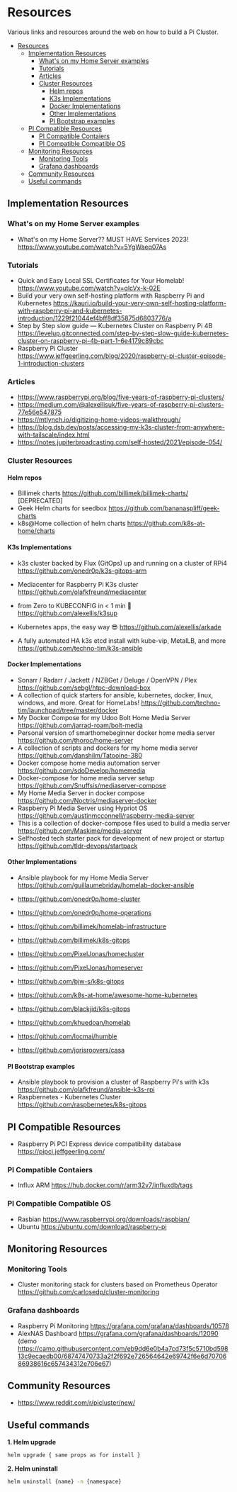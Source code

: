 # Resources

Various links and resources around the web on how to build a Pi Cluster.

- [Resources](#resources)
	- [Implementation Resources](#implementation-resources)
		- [What's on my Home Server examples](#whats-on-my-home-server-examples)
		- [Tutorials](#tutorials)
		- [Articles](#articles)
		- [Cluster Resources](#cluster-resources)
			- [Helm repos](#helm-repos)
			- [K3s Implementations](#k3s-implementations)
			- [Docker Implementations](#docker-implementations)
			- [Other Implementations](#other-implementations)
			- [PI Bootstrap examples](#pi-bootstrap-examples)
	- [PI Compatible Resources](#pi-compatible-resources)
		- [PI Compatible Contaiers](#pi-compatible-contaiers)
		- [PI Compatible Compatible OS](#pi-compatible-compatible-os)
	- [Monitoring Resources](#monitoring-resources)
		- [Monitoring Tools](#monitoring-tools)
		- [Grafana dashboards](#grafana-dashboards)
	- [Community Resources](#community-resources)
	- [Useful commands](#useful-commands)

## Implementation Resources

### What's on my Home Server examples

- What's on my Home Server?? MUST HAVE Services 2023! <https://www.youtube.com/watch?v=5YgWaeq07As>

### Tutorials

- Quick and Easy Local SSL Certificates for Your Homelab! <https://www.youtube.com/watch?v=qlcVx-k-02E>
- Build your very own self-hosting platform with Raspberry Pi and Kubernetes <https://kauri.io/build-your-very-own-self-hosting-platform-with-raspberry-pi-and-kubernetes-introduction/1229f21044ef4bff8df35875d6803776/a>
- Step by Step slow guide — Kubernetes Cluster on Raspberry Pi 4B <https://levelup.gitconnected.com/step-by-step-slow-guide-kubernetes-cluster-on-raspberry-pi-4b-part-1-6e4179c89cbc>
- Raspberry Pi Cluster <https://www.jeffgeerling.com/blog/2020/raspberry-pi-cluster-episode-1-introduction-clusters>

### Articles

- <https://www.raspberrypi.org/blog/five-years-of-raspberry-pi-clusters/>
- <https://medium.com/@alexellisuk/five-years-of-raspberry-pi-clusters-77e56e547875>
- <https://mtlynch.io/digitizing-home-videos-walkthrough/>
- <https://blog.dsb.dev/posts/accessing-my-k3s-cluster-from-anywhere-with-tailscale/index.html>
- <https://notes.jupiterbroadcasting.com/self-hosted/2021/episode-054/>

### Cluster Resources

#### Helm repos

- Billimek charts <https://github.com/billimek/billimek-charts/> [DEPRECATED]
- Geek Helm charts for seedbox <https://github.com/bananaspliff/geek-charts>
- k8s@Home collection of helm charts <https://github.com/k8s-at-home/charts>

#### K3s Implementations

- k3s cluster backed by Flux (GitOps) up and running on a cluster of RPi4 <https://github.com/onedr0p/k3s-gitops-arm>
- Mediacenter for Raspberry Pi K3s cluster <https://github.com/olafkfreund/mediacenter>

- from Zero to KUBECONFIG in < 1 min 🚀 <https://github.com/alexellis/k3sup>
- Kubernetes apps, the easy way 😎 <https://github.com/alexellis/arkade>

- A fully automated HA k3s etcd install with kube-vip, MetalLB, and more <https://github.com/techno-tim/k3s-ansible>

#### Docker Implementations

- Sonarr / Radarr / Jackett / NZBGet / Deluge / OpenVPN / Plex <https://github.com/sebgl/htpc-download-box>
- A collection of quick starters for ansible, kubernetes, docker, linux, windows, and more. Great for HomeLabs! <https://github.com/techno-tim/launchpad/tree/master/docker>
- My Docker Compose for my Udoo Bolt Home Media Server <https://github.com/jarrad-roam/bolt-media>
- Personal version of smarthomebeginner docker home media server <https://github.com/thoroc/home-server>
- A collection of scripts and dockers for my home media server <https://github.com/danshilm/Tatooine-380>
- Docker compose home media automation server <https://github.com/sdoDevelop/homemedia>
- Docker-compose for home media server setup <https://github.com/Snuffsis/mediaserver-compose>
- My Home Media Server in docker compose <https://github.com/Noctris/mediaserver-docker>
- Raspberry Pi Media Server using Hypriot OS <https://github.com/austinmcconnell/raspberry-media-server>
- This is a collection of docker-compose files used to build a media server <https://github.com/Maskime/media-server>
- Selfhosted tech starter pack for development of new project or startup <https://github.com/tldr-devops/startpack>

#### Other Implementations

- Ansible playbook for my Home Media Server <https://github.com/guillaumebriday/homelab-docker-ansible>

- <https://github.com/onedr0p/home-cluster>
- <https://github.com/onedr0p/home-operations>

- <https://github.com/billimek/homelab-infrastructure>
- <https://github.com/billimek/k8s-gitops>
- <https://github.com/PixelJonas/homecluster>
- <https://github.com/PixelJonas/homeserver>

- <https://github.com/bjw-s/k8s-gitops>

- <https://github.com/k8s-at-home/awesome-home-kubernetes>

- <https://github.com/blackjid/k8s-gitops>

- <https://github.com/khuedoan/homelab>
- <https://github.com/locmai/humble>

- https://github.com/jorisroovers/casa

#### PI Bootstrap examples

- Ansible playbook to provision a cluster of Raspberry Pi's with k3s <https://github.com/olafkfreund/ansible-k3s-rpi>
- Raspbernetes - Kubernetes Cluster <https://github.com/raspbernetes/k8s-gitops>

## PI Compatible Resources

- Raspberry Pi PCI Express device compatibility database <https://pipci.jeffgeerling.com/>

### PI Compatible Contaiers

- Influx ARM <https://hub.docker.com/r/arm32v7/influxdb/tags>

### PI Compatible Compatible OS

- Rasbian <https://www.raspberrypi.org/downloads/raspbian/>
- Ubuntu <https://ubuntu.com/download/raspberry-pi>

## Monitoring Resources

### Monitoring Tools

- Cluster monitoring stack for clusters based on Prometheus Operator <https://github.com/carlosedp/cluster-monitoring>

### Grafana dashboards

- Raspberry Pi Monitoring <https://grafana.com/grafana/dashboards/10578>
- AlexNAS Dashboard <https://grafana.com/grafana/dashboards/12090> (demo <https://camo.githubusercontent.com/eb9dd6e0b4a7cd73f5c5710bd59813c9ecaedb00/68747470733a2f2f692e726564642e69742f6e6d7070686938616c657434312e706e67>)

## Community Resources

- <https://www.reddit.com/r/picluster/new/>

## Useful commands

**1. Helm upgrade**

```bash
helm upgrade { same props as for install }
```

**2. Helm uninstall**

```bash
helm uninstall {name} -n {namespace}
```
